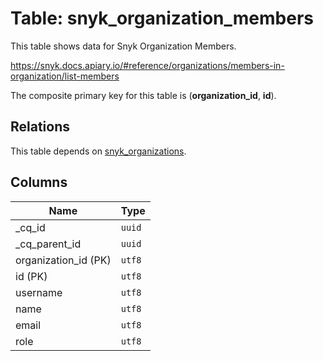 # Table: snyk_organization_members

This table shows data for Snyk Organization Members.

https://snyk.docs.apiary.io/#reference/organizations/members-in-organization/list-members

The composite primary key for this table is (**organization_id**, **id**).

## Relations

This table depends on [snyk_organizations](snyk_organizations.md).

## Columns

| Name          | Type          |
| ------------- | ------------- |
|_cq_id|`uuid`|
|_cq_parent_id|`uuid`|
|organization_id (PK)|`utf8`|
|id (PK)|`utf8`|
|username|`utf8`|
|name|`utf8`|
|email|`utf8`|
|role|`utf8`|